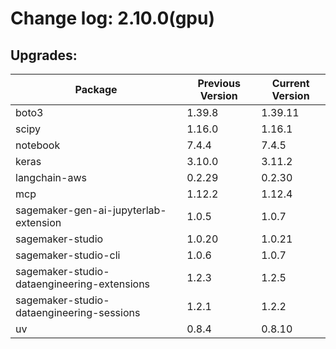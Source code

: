 # Change log: 2.10.0(gpu)

## Upgrades: 

Package | Previous Version | Current Version
---|---|---
boto3|1.39.8|1.39.11
scipy|1.16.0|1.16.1
notebook|7.4.4|7.4.5
keras|3.10.0|3.11.2
langchain-aws|0.2.29|0.2.30
mcp|1.12.2|1.12.4
sagemaker-gen-ai-jupyterlab-extension|1.0.5|1.0.7
sagemaker-studio|1.0.20|1.0.21
sagemaker-studio-cli|1.0.6|1.0.7
sagemaker-studio-dataengineering-extensions|1.2.3|1.2.5
sagemaker-studio-dataengineering-sessions|1.2.1|1.2.2
uv|0.8.4|0.8.10
